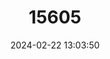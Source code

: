 ---
title: "15605"
category: "Euryoryzomys macconnelli"
draft: false
date: 2024-02-22 13:03:50
languages:
  English: ["Macconnell's Rice Rat"]
---
